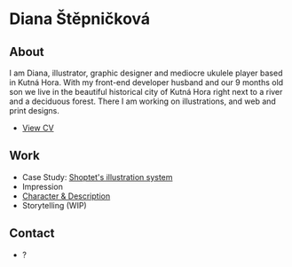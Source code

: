 # Diana Štěpničková

## About

I am Diana, illustrator, graphic designer and mediocre ukulele player based in Kutná Hora. With my front-end developer husband and our 9 months old son we live in the beautiful historical city of Kutná Hora right next to a river and a deciduous forest. There I am working on illustrations, and web and print designs.

- [View CV](04-experience/pdf/cv-stepnickova.pdf)

## Work
- Case Study: [Shoptet's illustration system](03-aboutness/case-study.md)
- Impression
- [Character & Description](01-character-description/)
- Storytelling (WIP)

## Contact

- ?
